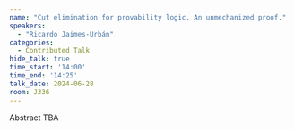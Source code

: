 ```yaml
---
name: "Cut elimination for provability logic. An unmechanized proof."
speakers:
  - "Ricardo Jaimes-Urbán"
categories:
  - Contributed Talk
hide_talk: true
time_start: '14:00'
time_end: '14:25'
talk_date: 2024-06-28
room: J336
---
```


Abstract TBA
